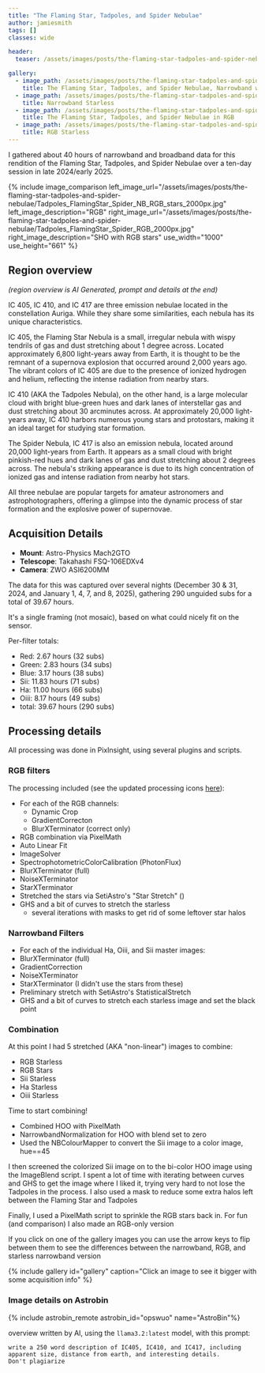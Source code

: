 ```yaml
---
title: "The Flaming Star, Tadpoles, and Spider Nebulae"
author: jamiesmith
tags: []
classes: wide

header:
  teaser: /assets/images/posts/the-flaming-star-tadpoles-and-spider-nebulae/Tadpoles_FlamingStar_Spider_NB_RGB_stars_2000px.jpg

gallery:
  - image_path: /assets/images/posts/the-flaming-star-tadpoles-and-spider-nebulae/Tadpoles_FlamingStar_Spider_NB_RGB_stars_2000px.jpg
    title: The Flaming Star, Tadpoles, and Spider Nebulae, Narrowband with RGB stars
  - image_path: /assets/images/posts/the-flaming-star-tadpoles-and-spider-nebulae/Tadpoles_FlamingStar_Spider_NB_starless.jpg
    title: Narrowband Starless
  - image_path: /assets/images/posts/the-flaming-star-tadpoles-and-spider-nebulae/Tadpoles_FlamingStar_Spider_RGB_2000px.jpg
    title: The Flaming Star, Tadpoles, and Spider Nebulae in RGB
  - image_path: /assets/images/posts/the-flaming-star-tadpoles-and-spider-nebulae/Tadpoles_FlamingStar_Spider_RGB_starless.jpg
    title: RGB Starless
---
```


I gathered about 40 hours of narrowband and broadband data for this rendition of the Flaming Star, 
Tadpoles, and Spider Nebulae over a ten-day session in late 2024/early 2025.

<!--more-->

{%
    include image_comparison
    left_image_url="/assets/images/posts/the-flaming-star-tadpoles-and-spider-nebulae/Tadpoles_FlamingStar_Spider_NB_RGB_stars_2000px.jpg"
    left_image_description="RGB"
    right_image_url="/assets/images/posts/the-flaming-star-tadpoles-and-spider-nebulae/Tadpoles_FlamingStar_Spider_RGB_2000px.jpg"
    right_image_description="SHO with RGB stars"
    use_width="1000"
    use_height="661"
%}


## Region overview
_(region overview is AI Generated, prompt and details at the end)_

IC 405, IC 410, and IC 417 are three emission nebulae located in the constellation Auriga. While they share some similarities, each nebula has its unique characteristics.

IC 405, the Flaming Star Nebula is a small, irregular nebula with wispy tendrils of gas and dust stretching about 1 degree across. Located approximately 6,800 light-years away from Earth, it is thought to be the remnant of a supernova explosion that occurred around 2,000 years ago. The vibrant colors of IC 405 are due to the presence of ionized hydrogen and helium, reflecting the intense radiation from nearby stars.

IC 410 (AKA the Tadpoles Nebula), on the other hand, is a large molecular cloud with bright blue-green hues and dark lanes of interstellar gas and dust stretching about 30 arcminutes across. At approximately 20,000 light-years away, IC 410 harbors numerous young stars and protostars, making it an ideal target for studying star formation.

The Spider Nebula, IC 417 is also an emission nebula, located around 20,000 light-years from Earth. It appears as a small cloud with bright pinkish-red hues and dark lanes of gas and dust stretching about 2 degrees across. The nebula's striking appearance is due to its high concentration of ionized gas and intense radiation from nearby hot stars.

All three nebulae are popular targets for amateur astronomers and astrophotographers, offering a glimpse into the dynamic process of star formation and the explosive power of supernovae.


## Acquisition Details
- **Mount**: Astro-Physics Mach2GTO
- **Telescope**: Takahashi FSQ-106EDXv4
- **Camera**: ZWO ASI6200MM

The data for this was captured over several nights (December 30 & 31, 2024, 
and January 1, 4, 7, and 8, 2025), gathering 290 unguided subs for a total of 39.67 hours. 

It's a single framing (not mosaic), based on what could nicely fit on the sensor.

Per-filter totals:
- Red:      2.67 hours (32 subs)
- Green:    2.83 hours (34 subs)
- Blue:     3.17 hours (38 subs)
- Sii:     11.83 hours (71 subs)
- Ha:      11.00 hours (66 subs)
- Oiii:     8.17 hours (49 subs)
- total:   39.67 hours (290 subs)

## Processing details

All processing was done in PixInsight, using several plugins and scripts.

### RGB filters
The processing included (see the updated processing icons [here](https://github.com/jamiesmith/pixinsight-icons)):
- For each of the RGB channels:
  - Dynamic Crop
  - GradientCorrecton
  - BlurXTerminator (correct only)
- RGB combination via PixelMath
- Auto Linear Fit
- ImageSolver
- SpectrophotometricColorCalibration (PhotonFlux)
- BlurXTerminator (full)
- NoiseXTerminator
- StarXTerminator
- Stretched the stars via SetiAstro's "Star Stretch" ()
- GHS and a bit of curves to stretch the starless
  - several iterations with masks to get rid of some leftover star halos

### Narrowband Filters
- For each of the individual Ha, Oiii, and Sii master images:
- BlurXTerminator (full)
- GradientCorrection
- NoiseXTerminator
- StarXTerminator (I didn't use the stars from these)
- Preliminary stretch with SetiAstro's StatisticalStretch
- GHS and a bit of curves to stretch each starless image and set the black point

### Combination
At this point I had 5 stretched (AKA "non-linear") images to combine: 
- RGB Starless
- RGB Stars
- Sii Starless
- Ha Starless
- Oiii Starless

Time to start combining!
- Combined HOO with PixelMath
- NarrowbandNormalization for HOO with blend set to zero
- Used the NBColourMapper to convert the Sii image to a color image, hue==45

I then screened the colorized Sii image on to the bi-color HOO 
image using the ImageBlend script. I spent a lot of time with 
iterating between curves and GHS to get the image where I liked 
it, trying very hard to not lose the Tadpoles in the process. I also 
used a mask to reduce some extra halos left between the Flaming Star 
and Tadpoles

Finally, I used a PixelMath script to sprinkle the RGB stars back in. For 
fun (and comparison) I also made an RGB-only version

If you click on one of the gallery images  you can use the arrow keys to 
flip between them to see the differences between the narrowband, RGB, and starless 
narrowband version

{% include gallery id="gallery" caption="Click an image to see it bigger with some acquisition info" %}

### Image details on Astrobin
{% include astrobin_remote astrobin_id="opswuo" name="AstroBin"%}

overview written by AI, using the `llama3.2:latest` model, with this prompt: 
```
write a 250 word description of IC405, IC410, and IC417, including 
apparent size, distance from earth, and interesting details.
Don't plagiarize
```

